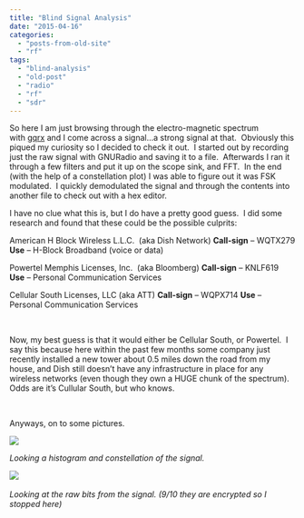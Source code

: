 ```yaml
---
title: "Blind Signal Analysis"
date: "2015-04-16"
categories: 
  - "posts-from-old-site"
  - "rf"
tags: 
  - "blind-analysis"
  - "old-post"
  - "radio"
  - "rf"
  - "sdr"
---
```


So here I am just browsing through the electro-magnetic spectrum with [gqrx](https://web.archive.org/web/20150524023730/http://gqrx.dk/) and I come across a signal…a strong signal at that.  Obviously this piqued my curiosity so I decided to check it out.  I started out by recording just the raw signal with GNURadio and saving it to a file.  Afterwards I ran it through a few filters and put it up on the scope sink, and FFT.  In the end (with the help of a constellation plot) I was able to figure out it was FSK modulated.  I quickly demodulated the signal and through the contents into another file to check out with a hex editor.

I have no clue what this is, but I do have a pretty good guess.  I did some research and found that these could be the possible culprits:

American H Block Wireless L.L.C.  (aka Dish Network) **Call-sign** – WQTX279 **Use** – H-Block Broadband (voice or data)

Powertel Memphis Licenses, Inc.  (aka Bloomberg) **Call-sign** – KNLF619 **Use** – Personal Communication Services

Cellular South Licenses, LLC (aka ATT) **Call-sign** – WQPX714 **Use** – Personal Communication Services

 

Now, my best guess is that it would either be Cellular South, or Powertel.  I say this because here within the past few months some company just recently installed a new tower about 0.5 miles down the road from my house, and Dish still doesn’t have any infrastructure in place for any wireless networks (even though they own a HUGE chunk of the spectrum).  Odds are it’s Cullular South, but who knows.

 

Anyways, on to some pictures.

![](images/histo-const-sig-286x300-286x300.png)

_Looking a histogram and constellation of the signal._

![](images/bits-sig-300x243-300x243.png) 

_Looking at the raw bits from the signal. (9/10 they are encrypted so I stopped here)_
